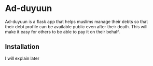 # Ad-duyuun

Ad-duyuun is a flask app that helps muslims manage their debts so that their debt profile can be available public even after their death. This will make it easy for others to be able to pay it on their behalf.

## Installation

I will explain later
